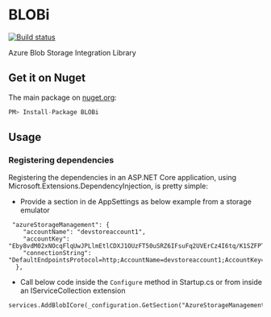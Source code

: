 # BLOBi
[![Build status](https://dev.azure.com/DavidVanderheyden/BLOBi/_apis/build/status/BLOBi-ASP.NET%20Core-CI)](https://dev.azure.com/DavidVanderheyden/BLOBi/_build/latest?definitionId=15)

Azure Blob Storage Integration Library

## Get it on Nuget

The main package on [nuget.org](https://www.nuget.org/packages/BLOBi/):
``` csharp
PM> Install-Package BLOBi
```

## Usage
### Registering dependencies
Registering the dependencies in an ASP.NET Core application, using Microsoft.Extensions.DependencyInjection, is pretty simple:
- Provide a section in de AppSettings as below example from a storage emulator
```` 
 "azureStorageManagement": {
    "accountName": "devstoreaccount1",
    "accountKey": "Eby8vdM02xNOcqFlqUwJPLlmEtlCDXJ1OUzFT50uSRZ6IFsuFq2UVErCz4I6tq/K1SZFPTOtr/KBHBeksoGMGw==",
    "connectionString": "DefaultEndpointsProtocol=http;AccountName=devstoreaccount1;AccountKey=Eby8vdM02xNOcqFlqUwJPLlmEtlCDXJ1OUzFT50uSRZ6IFsuFq2UVErCz4I6tq/K1SZFPTOtr/KBHBeksoGMGw==;BlobEndpoint=http://127.0.0.1:10000/devstoreaccount1;"
  },
````
- Call below code inside the ````Configure```` method in Startup.cs or from inside an IServiceCollection extension 
```` 
services.AddBlobICore(_configuration.GetSection("AzureStorageManagement"));
````
